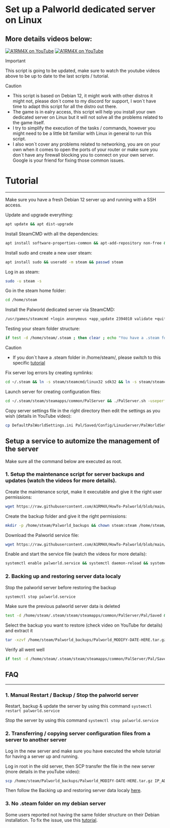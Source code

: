 # Set up a Palworld dedicated server on Linux 
More details videos below:
---
[![A1RM4X on YouTube](http://img.youtube.com/vi/0TjFLk_lP6c/0.jpg)](https://youtu.be/0TjFLk_lP6c "Setup a dedicated Palworld server with A1RM4X - Part 1")
[![A1RM4X on YouTube](http://img.youtube.com/vi/bjC081ERYcQ/0.jpg)](https://youtu.be/bjC081ERYcQ "Setup a dedicated Palworld server with A1RM4X - Part 2")

> [!IMPORTANT]
> This script is going to be updated, make sure to watch the youtube videos above to be up to date to the last scripts / tutorial.

> [!CAUTION]
> - This script is based on Debian 12, it might work with other distros it might not, please don´t come to my discord for support, I won´t have time to adapt this script for all the distro out there.
> - The game is in ealry access, this script will help you install your own dedicated server on Linux but it will not solve all the problems related to the game itself.
> - I try to simplify the execution of the tasks / commands, however you might need to be a little bit familiar with Linux in general to run this script.
> - I also won´t cover any problems related to networking, you are on your own when it comes to open the ports of your router or make sure you don´t have any firewall blocking you to connect on your own server. Google is your friend for fixing those common issues.

# Tutorial
---

Make sure you have a fresh Debian 12 server up and running with a SSH access.

Update and upgrade everything:
```bash
apt update && apt dist-upgrade
```

Install SteamCMD with all the dependencies:
```bash
apt install software-properties-common && apt-add-repository non-free && dpkg --add-architecture i386 && apt update && apt install steamcmd
```

Install sudo and create a new user steam:
```bash
apt install sudo && useradd -m steam && passwd steam
```

Log in as steam:
```bash
sudo -u steam -s
```

Go in the steam home folder:
```bash
cd /home/steam
```

Install the Palworld dedicated server via SteamCMD:
```bash
/usr/games/steamcmd +login anonymous +app_update 2394010 validate +quit
```

Testing your steam folder structure:
```bash
if test -d /home/steam/.steam ; then clear ; echo "You have a .steam folder - FOLLOW THE SCRIPT"; else clear ; echo "YOU DONT HAVE A .steam FOLDER, PLEASE USE THE SPECIFIC SCRIPT"; fi
```

> [!CAUTION]
> - If you don´t have a .steam folder in /home/steam/, please switch to this specific [tutorial](https://github.com/A1RM4X/HowTo-Palworld/blob/main/README-no.steam.md)

Fix server log errors by creating symlinks:
```bash
cd ~/.steam && ln -s steam/steamcmd/linux32 sdk32 && ln -s steam/steamcmd/linux64 sdk64
```

Launch server for creating configuration files:
```bash
cd ~/.steam/steam/steamapps/common/PalServer && ./PalServer.sh -useperfthreads -NoAsyncLoadingThread -UseMultithreadForDS
```

Copy server settings file in the right directory then edit the settings as you wish (details in YouTube video):
```bash
cp DefaultPalWorldSettings.ini Pal/Saved/Config/LinuxServer/PalWorldSettings.ini && nano Pal/Saved/Config/LinuxServer/PalWorldSettings.ini
```

## Setup a service to automize the management of the server

Make sure all the command below are executed as root.

### 1. Setup the maintenance script for server backups and updates (watch the videos for more details).

Create the maintenance script, make it executable and give it the right user permissions:
```bash
wget https://raw.githubusercontent.com/A1RM4X/HowTo-Palworld/blob/main/palworld-maintenance.sh -P /home/steam/ && chmod +x /home/steam/palworld-maintenance.sh && chown steam:steam /home/steam/palworld-maintenance.sh
```

Create the backup folder and give it the right permissions:
```bash
mkdir -p /home/steam/Palworld_backups && chown steam:steam /home/steam/Palworld_backups
```

Download the Palworld service file:
```bash
wget https://raw.githubusercontent.com/A1RM4X/HowTo-Palworld/blob/main/palworld.service -P /etc/systemd/system/
```

Enable and start the service file (watch the videos for more details):
```bash
systemctl enable palworld.service && systemctl daemon-reload && systemctl start palworld.service
```

### 2. Backing up and restoring server data localy

Stop the palworld server before restoring the backup
```bash
systemctl stop palworld.service
```

Make sure the previous palworld server data is deleted 
```bash
test -d /home/steam/.steam/steam/steamapps/common/PalServer/Pal/Saved && rm -rf /home/steam/.steam/steam/steamapps/common/PalServer/Pal/Saved
```

Select the backup you want to restore (check video on YouTube for details) and extract it
```bash
tar -xzvf /home/steam/Palworld_backups/Palworld_MODIFY-DATE-HERE.tar.gz -C /
```

Verify all went well
```bash
if test -d /home/steam/.steam/steam/steamapps/common/PalServer/Pal/Saved ; then clear ; echo "RESTORATION SUCCESS" ; else clear ; echo "RESTORATION FAILED" ; fi
```


## FAQ
---
### 1. Manual Restart / Backup / Stop the palworld server

Restart, backup & update the server by using this command `systemctl restart palworld.service`

Stop the server by using this command `systemctl stop palworld.service`


### 2. Transferring / copying server configuration files from a server to another server
Log in the new server and make sure you have executed the whole tutorial for having a server up and running.

Log in root in the old server, then SCP transfer the file in the new server (more details in the youTube video):
```bash
scp /home/steam/Palworld_backups/Palworld_MODIFY-DATE-HERE.tar.gz IP_ADRESS_NEW_SERVER:/home/steam/Palworld_backups/
```
Then follow the Backing up and restoring server data localy [here](https://github.com/A1RM4X/HowTo-Palworld/tree/main#2-backing-up-and-restoring-server-data-localy).


### 3. No .steam folder on my debian server
Some users reported not having the same folder structure on their Debian installation. To fix the issue, use this [tutorial](https://github.com/A1RM4X/HowTo-Palworld/blob/dev/README-no.steam.md).
